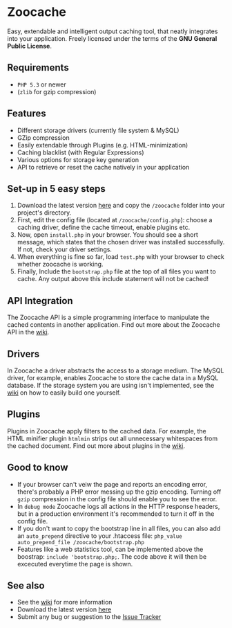 # Zoocache #
Easy, extendable and intelligent output caching tool, that neatly integrates into your application.
Freely licensed under the terms of the **GNU General Public License**.

## Requirements ##
* `PHP 5.3` or newer
* (`zlib` for gzip compression)

## Features ##
+ Different storage drivers (currently file system & MySQL)
+ GZip compression
+ Easily extendable through Plugins (e.g. HTML-minimization)
+ Caching blacklist (with Regular Expressions)
+ Various options for storage key generation
+ API to retrieve or reset the cache natively in your application

## Set-up in 5 easy steps ##
1. Download the latest version [here](http://github.com/marcelklehr/zoocache/tags) and copy the `/zoocache` folder into your project's directory.  
2. First, edit the config file (located at `/zoocache/config.php`): choose a caching driver, define the cache timeout, enable plugins etc. 
3. Now, open `install.php` in your browser. You should see a short message, which states that the chosen driver was installed successfully. If not, check your driver settings.  
4. When everything is fine so far, load `test.php` with your browser to check whether zoocache is working.  
5. Finally, Include the `bootstrap.php` file at the top of all files you want to cache. Any output above this include statement will not be cached!

## API Integration ##
The Zoocache API is a simple programming interface to manipulate the cached contents in another application.
Find out more about the Zoocache API in the [wiki](http://github.com/marcelklehr/zoocache/wiki/API).

## Drivers ##
In Zoocache a driver abstracts the access to a storage medium. The MySQL driver, for example, enables Zoocache to store the cache data in a MySQL database.
If the storage system you are using isn't implemented, see the [wiki](http://github.com/marcelklehr/zoocache/wiki/Drivers) on how to easily build one yourself.

## Plugins ##
Plugins in Zoocache apply filters to the cached data. For example, the HTML minifier plugin `htmlmin` strips out all unnecessary whitespaces from the cached document.
Find out more about plugins in the [wiki](http://github.com/marcelklehr/zoocache/wiki/Plugins).

## Good to know ##
* If your browser can't veiw the page and reports an encoding error, there's probably a PHP error messing up the gzip encoding. Turning off `gzip` compression in the config file should enable you to see the error.
* In `debug mode` Zoocache logs all actions in the HTTP response headers, but in a production environment it's recommended to turn it off in the config file.
* If you don't want to copy the bootstrap line in all files, you can also add an `auto_prepend` directive to your .htaccess file: `php_value auto_prepend_file /zoocache/bootstrap.php`
* Features like a web statistics tool, can be implemented above the boostrap: `include 'bootstrap.php;`. The code above it will then be excecuted everytime the page is shown.

## See also ##
* See the [wiki](http://github.com/marcelklehr/zoocache/wiki) for more information
* Download the latest version [here](http://github.com/marcelklehr/zoocache/tags)
* Submit any bug or suggestion to the [Issue Tracker](http://github.com/marcelklehr/zoocache/issues)